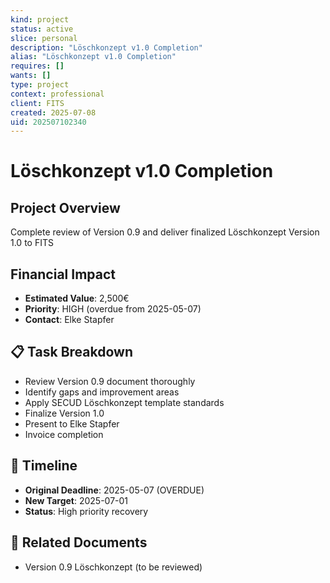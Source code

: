 ```yaml
---
kind: project
status: active
slice: personal
description: "Löschkonzept v1.0 Completion"
alias: "Löschkonzept v1.0 Completion"
requires: []
wants: []
type: project
context: professional
client: FITS
created: 2025-07-08
uid: 202507102340
---
```



# Löschkonzept v1.0 Completion

## Project Overview
Complete review of Version 0.9 and deliver finalized Löschkonzept Version 1.0 to FITS

## Financial Impact
- **Estimated Value**: 2,500€
- **Priority**: HIGH (overdue from 2025-05-07)
- **Contact**: Elke Stapfer

## 📋 Task Breakdown
- Review Version 0.9 document thoroughly
- Identify gaps and improvement areas
- Apply SECUD Löschkonzept template standards
- Finalize Version 1.0
- Present to Elke Stapfer
- Invoice completion

## 📅 Timeline
- **Original Deadline**: 2025-05-07 (OVERDUE)
- **New Target**: 2025-07-01
- **Status**: High priority recovery

## 📄 Related Documents
- Version 0.9 Löschkonzept (to be reviewed)
